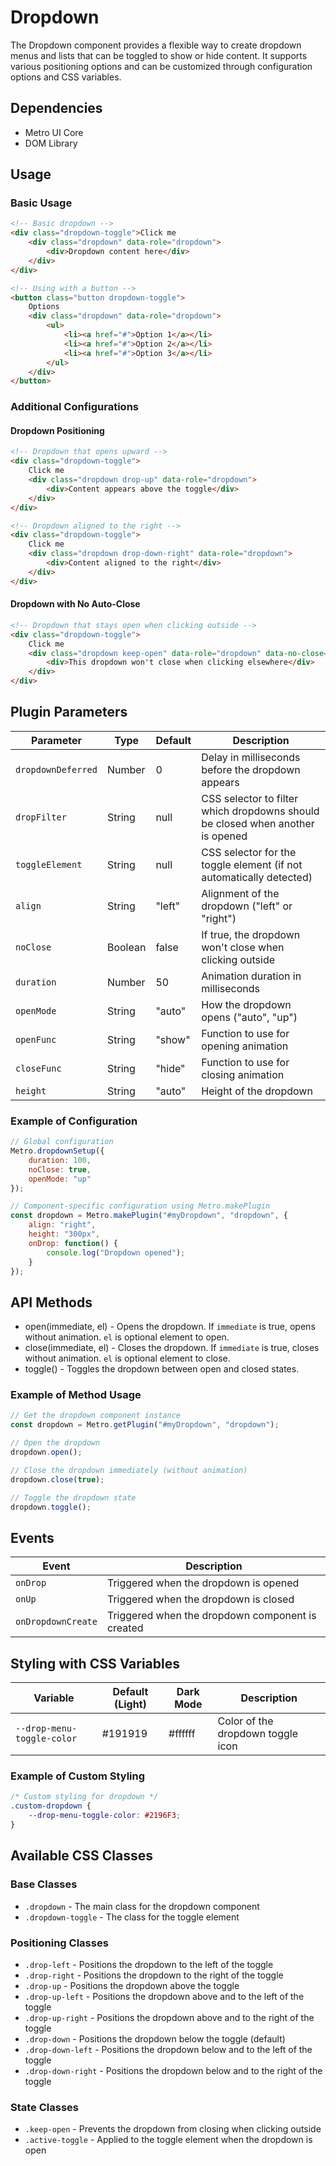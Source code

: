 # Dropdown

The Dropdown component provides a flexible way to create dropdown menus and lists that can be toggled to show or hide content. It supports various positioning options and can be customized through configuration options and CSS variables.

## Dependencies

- Metro UI Core
- DOM Library

## Usage

### Basic Usage

```html
<!-- Basic dropdown -->
<div class="dropdown-toggle">Click me
    <div class="dropdown" data-role="dropdown">
        <div>Dropdown content here</div>
    </div>
</div>

<!-- Using with a button -->
<button class="button dropdown-toggle">
    Options
    <div class="dropdown" data-role="dropdown">
        <ul>
            <li><a href="#">Option 1</a></li>
            <li><a href="#">Option 2</a></li>
            <li><a href="#">Option 3</a></li>
        </ul>
    </div>
</button>
```

### Additional Configurations

#### Dropdown Positioning

```html
<!-- Dropdown that opens upward -->
<div class="dropdown-toggle">
    Click me
    <div class="dropdown drop-up" data-role="dropdown">
        <div>Content appears above the toggle</div>
    </div>
</div>

<!-- Dropdown aligned to the right -->
<div class="dropdown-toggle">
    Click me
    <div class="dropdown drop-down-right" data-role="dropdown">
        <div>Content aligned to the right</div>
    </div>
</div>
```

#### Dropdown with No Auto-Close

```html
<!-- Dropdown that stays open when clicking outside -->
<div class="dropdown-toggle">
    Click me
    <div class="dropdown keep-open" data-role="dropdown" data-no-close="true">
        <div>This dropdown won't close when clicking elsewhere</div>
    </div>
</div>
```

## Plugin Parameters

| Parameter | Type | Default | Description |
| --------- | ---- | ------- | ----------- |
| `dropdownDeferred` | Number | 0 | Delay in milliseconds before the dropdown appears |
| `dropFilter` | String | null | CSS selector to filter which dropdowns should be closed when another is opened |
| `toggleElement` | String | null | CSS selector for the toggle element (if not automatically detected) |
| `align` | String | "left" | Alignment of the dropdown ("left" or "right") |
| `noClose` | Boolean | false | If true, the dropdown won't close when clicking outside |
| `duration` | Number | 50 | Animation duration in milliseconds |
| `openMode` | String | "auto" | How the dropdown opens ("auto", "up") |
| `openFunc` | String | "show" | Function to use for opening animation |
| `closeFunc` | String | "hide" | Function to use for closing animation |
| `height` | String | "auto" | Height of the dropdown |

### Example of Configuration

```javascript
// Global configuration
Metro.dropdownSetup({
    duration: 100,
    noClose: true,
    openMode: "up"
});

// Component-specific configuration using Metro.makePlugin
const dropdown = Metro.makePlugin("#myDropdown", "dropdown", {
    align: "right",
    height: "300px",
    onDrop: function() {
        console.log("Dropdown opened");
    }
});
```

## API Methods

+ open(immediate, el) - Opens the dropdown. If `immediate` is true, opens without animation. `el` is optional element to open.
+ close(immediate, el) - Closes the dropdown. If `immediate` is true, closes without animation. `el` is optional element to close.
+ toggle() - Toggles the dropdown between open and closed states.

### Example of Method Usage

```javascript
// Get the dropdown component instance
const dropdown = Metro.getPlugin("#myDropdown", "dropdown");

// Open the dropdown
dropdown.open();

// Close the dropdown immediately (without animation)
dropdown.close(true);

// Toggle the dropdown state
dropdown.toggle();
```

## Events

| Event | Description |
| ----- | ----------- |
| `onDrop` | Triggered when the dropdown is opened |
| `onUp` | Triggered when the dropdown is closed |
| `onDropdownCreate` | Triggered when the dropdown component is created |

## Styling with CSS Variables

| Variable | Default (Light) | Dark Mode | Description |
| -------- | --------------- | --------- | ----------- |
| `--drop-menu-toggle-color` | #191919 | #ffffff | Color of the dropdown toggle icon |

### Example of Custom Styling

```css
/* Custom styling for dropdown */
.custom-dropdown {
    --drop-menu-toggle-color: #2196F3;
}
```

## Available CSS Classes

### Base Classes
- `.dropdown` - The main class for the dropdown component
- `.dropdown-toggle` - The class for the toggle element

### Positioning Classes
- `.drop-left` - Positions the dropdown to the left of the toggle
- `.drop-right` - Positions the dropdown to the right of the toggle
- `.drop-up` - Positions the dropdown above the toggle
- `.drop-up-left` - Positions the dropdown above and to the left of the toggle
- `.drop-up-right` - Positions the dropdown above and to the right of the toggle
- `.drop-down` - Positions the dropdown below the toggle (default)
- `.drop-down-left` - Positions the dropdown below and to the left of the toggle
- `.drop-down-right` - Positions the dropdown below and to the right of the toggle

### State Classes
- `.keep-open` - Prevents the dropdown from closing when clicking outside
- `.active-toggle` - Applied to the toggle element when the dropdown is open